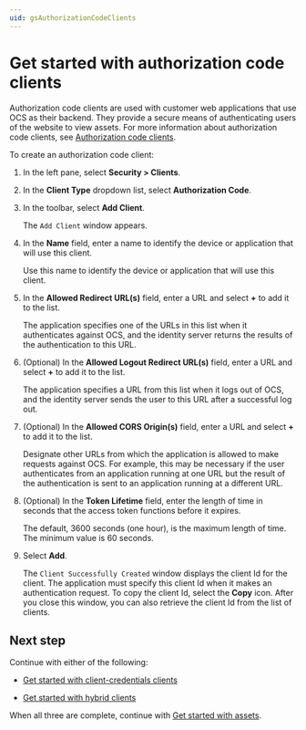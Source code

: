 ```yaml
---
uid: gsAuthorizationCodeClients
---
```


# Get started with authorization code clients

Authorization code clients are used with customer web applications that use OCS as their backend. They provide a secure means of authenticating users of the website to view assets. For more information about authorization code clients, see [Authorization code clients](xref:ccClients#authorization-code-client).

To create an authorization code client:

1. In the left pane, select **Security > Clients**.

1. In the **Client Type** dropdown list, select **Authorization Code**.

1. In the toolbar, select **Add Client**.

   The `Add Client` window appears.

1. In the **Name** field, enter a name to identify the device or application that will use this client. 

   Use this name to identify the device or application that will use this client.

1. In the **Allowed Redirect URL(s)** field, enter a URL and select **+** to add it to the list.
   
   The application specifies one of the URLs in this list when it authenticates against OCS, and the identity server returns the results of the authentication to this URL.

1. (Optional) In the **Allowed Logout Redirect URL(s)** field, enter a URL and select **+** to add it to the list.
   
   The application specifies a URL from this list when it logs out of OCS, and the identity server sends the user to this URL after a successful log out.

1. (Optional) In the **Allowed CORS Origin(s)** field, enter a URL and select **+** to add it to the list.  
   
   Designate other URLs from which the application is allowed to make requests against OCS. For example, this may be necessary if the user authenticates from an application running at one URL but the result of the authentication is sent to an application running at a different URL.
   
1. (Optional) In the **Token Lifetime** field, enter the length of time in seconds that the access token functions before it expires. 

   The default, 3600 seconds (one hour), is the maximum length of time. The minimum value is 60 seconds.

1. Select **Add**.  

   The `Client Successfully Created` window displays the client Id for the client. The application must specify this client Id when it makes an authentication request. To copy the client Id, select the **Copy** icon. After you close this window, you can also retrieve the client Id from the list of clients.

## Next step

Continue with either of the following:

- [Get started with client-credentials clients](xref:gsClientCredentialsClients) 

- [Get started with hybrid clients](xref:gsHybridClients)

When all three are complete, continue with [Get started with assets](xref:gsAssets).